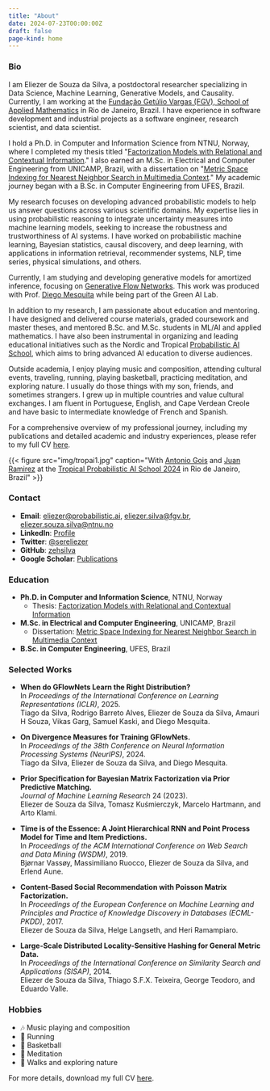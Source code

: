 ```yaml
---
title: "About"
date: 2024-07-23T00:00:00Z
draft: false
page-kind: home
---
```


### Bio

I am Eliezer de Souza da Silva, a postdoctoral researcher specializing in Data Science, Machine Learning, Generative Models, and Causality. Currently, I am working at the [Fundação Getúlio Vargas (FGV), School of Applied Mathematics](https://emap.fgv.br/en) in Rio de Janeiro, Brazil. I have experience in software development and industrial projects as a software engineer, research scientist, and data scientist.

I hold a Ph.D. in Computer and Information Science from NTNU, Norway, where I completed my thesis titled "[Factorization Models with Relational and Contextual Information](https://ntnuopen.ntnu.no/ntnu-xmlui/handle/11250/2771398)." I also earned an M.Sc. in Electrical and Computer Engineering from UNICAMP, Brazil, with a dissertation on "[Metric Space Indexing for Nearest Neighbor Search in Multimedia Context](https://doi.org/10.47749/T/UNICAMP.2014.938167)." My academic journey began with a B.Sc. in Computer Engineering from UFES, Brazil.

My research focuses on developing advanced probabilistic models to help us answer questions across various scientific domains. My expertise lies in using probabilistic reasoning to integrate uncertainty measures into machine learning models, seeking to increase the robustness and trustworthiness of AI systems. I have worked on probabilistic machine learning, Bayesian statistics, causal discovery, and deep learning, with applications in information retrieval, recommender systems, NLP, time series, physical simulations, and others.

Currently, I am studying and developing generative models for amortized inference, focusing on [Generative Flow Networks](topics/generative-flow-networks/). This work was produced with Prof. [Diego Mesquita](https://weakly-informative.github.io/) while being part of the Green AI Lab.

In addition to my research, I am passionate about education and mentoring. I have designed and delivered course materials, graded coursework and master theses, and mentored B.Sc. and M.Sc. students in ML/AI and applied mathematics. I have also been instrumental in organizing and leading educational initiatives such as the Nordic and Tropical [Probabilistic AI School](https://probabilistic.ai/), which aims to bring advanced AI education to diverse audiences.

Outside academia, I enjoy playing music and composition, attending cultural events, traveling, running, playing basketball, practicing meditation, and exploring nature. I usually do those things with my son, friends, and sometimes strangers. I grew up in multiple countries and value cultural exchanges. I am fluent in Portuguese, English, and Cape Verdean Creole and have basic to intermediate knowledge of French and Spanish.

For a comprehensive overview of my professional journey, including my publications and detailed academic and industry experiences, please refer to my full CV [here](pdf/cv_eliezer.pdf).

{{< figure src="img/tropai1.jpg" caption="With [Antonio Gois](https://antoniogois.github.io/) and [Juan Ramirez](https://juan43ramirez.github.io/) at the [Tropical Probabilistic AI School 2024](https://tropical.probabilistic.ai/) in Rio de Janeiro, Brazil" >}}


### Contact

- **Email**: [eliezer@probabilistic.ai](mailto:eliezer@probabilistic.ai), [eliezer.silva@fgv.br](mailto:eliezer.silva@fgv.br), [eliezer.souza.silva@ntnu.no](mailto:eliezer.souza.silva@ntnu.no)
- **LinkedIn**: [Profile](https://www.linkedin.com/in/eliezersilva/)
- **Twitter**: [@sereliezer](https://twitter.com/sereliezer)
- **GitHub**: [zehsilva](https://github.com/zehsilva)
- **Google Scholar**: [Publications](https://scholar.google.com/citations?hl=en&user=EK_dBqoAAAAJ)

### Education

- **Ph.D. in Computer and Information Science**, NTNU, Norway
  - Thesis: [Factorization Models with Relational and Contextual Information](https://ntnuopen.ntnu.no/ntnu-xmlui/handle/11250/2771398)
- **M.Sc. in Electrical and Computer Engineering**, UNICAMP, Brazil
  - Dissertation: [Metric Space Indexing for Nearest Neighbor Search in Multimedia Context](https://doi.org/10.47749/T/UNICAMP.2014.938167)
- **B.Sc. in Computer Engineering**, UFES, Brazil

### Selected Works  

- **When do GFlowNets Learn the Right Distribution?**  
  In *Proceedings of the International Conference on Learning Representations (ICLR)*, 2025.  
  Tiago da Silva, Rodrigo Barreto Alves, Eliezer de Souza da Silva, Amauri H Souza, Vikas Garg, Samuel Kaski, and Diego Mesquita.  

- **On Divergence Measures for Training GFlowNets.**  
  In *Proceedings of the 38th Conference on Neural Information Processing Systems (NeurIPS)*, 2024.  
  Tiago da Silva, Eliezer de Souza da Silva, and Diego Mesquita.  

- **Prior Specification for Bayesian Matrix Factorization via Prior Predictive Matching.**  
  *Journal of Machine Learning Research* 24 (2023).  
  Eliezer de Souza da Silva, Tomasz Kuśmierczyk, Marcelo Hartmann, and Arto Klami.  

- **Time is of the Essence: A Joint Hierarchical RNN and Point Process Model for Time and Item Predictions.**  
  In *Proceedings of the ACM International Conference on Web Search and Data Mining (WSDM)*, 2019.  
  Bjørnar Vassøy, Massimiliano Ruocco, Eliezer de Souza da Silva, and Erlend Aune.  

- **Content-Based Social Recommendation with Poisson Matrix Factorization.**  
  In *Proceedings of the European Conference on Machine Learning and Principles and Practice of Knowledge Discovery in Databases (ECML-PKDD)*, 2017.  
  Eliezer de Souza da Silva, Helge Langseth, and Heri Ramampiaro.  

- **Large-Scale Distributed Locality-Sensitive Hashing for General Metric Data.**  
  In *Proceedings of the International Conference on Similarity Search and Applications (SISAP)*, 2014.  
  Eliezer de Souza da Silva, Thiago S.F.X. Teixeira, George Teodoro, and Eduardo Valle.  


### Hobbies

- 🎶 Music playing and composition
- 🏃 Running
- 🏀 Basketball
- 🧘 Meditation
- 🌳 Walks and exploring nature

For more details, download my full CV [here](pdf/cv_eliezer.pdf).

